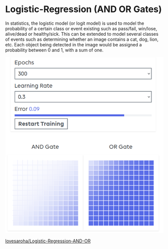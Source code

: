 # Logistic-Regression (AND OR Gates)
In statistics, the logistic model (or logit model) is used to model the probability of a certain class or event existing such as pass/fail, win/lose, alive/dead or healthy/sick. This can be extended to model several classes of events such as determining whether an image contains a cat, dog, lion, etc. Each object being detected in the image would be assigned a probability between 0 and 1, with a sum of one.

![game](https://raw.githubusercontent.com/lovesaroha/gimages/main/15.png)

[lovesaroha/Logistic-Regression-AND-OR](https://ml.lovesaroha.com/Logistic-Regression-AND-OR)